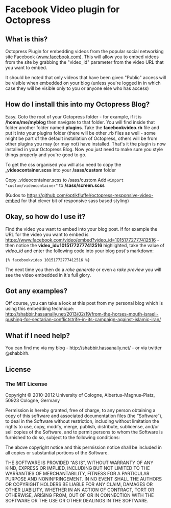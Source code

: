 Facebook Video plugin for Octopress
================

## What is this?
Octopress Plugin for embedding videos from the popular social networking site Facebook (www.facebook.com).  This will allow you to embed videos from the site by grabbing the "video_id" parameter from the video URL that you want to embed.

It should be noted that only videos that have been given "Public" access will be visible when embedded on your blog (unless you're logged in in which case they will be visible only to you or anyone else who has access)

## How do I install this into my Octopress Blog?
Easy.
Goto the root of your Octopress folder - for example, if it is **/home/me/myblog** then navigate to that folder.  You will find inside that folder another folder named **plugins**.  Take the **facebookvideo.rb** file and put it into your plugins folder (there will be other .rb files as well - some might be part of the default installation of Octopress, others will be from other plugins you may (or may not) have installed.
That's it the plugin is now installed in your Octopress Blog.  Now you just need to make sure you style things properly and you're good to go.  

To get the css organised you will also need to copy the **_videocontainer.scss** into your **/sass/custom** folder

Copy _videocontainer.scss to /sass/custom
Add ```@import "custom/videocontainer"``` to **/sass/screen.scss**

(Kudos to https://github.com/optikfluffel/octopress-responsive-video-embed for that clever bit of responsive sass based styling)

## Okay, so how do I use it?

Find the video you want to embed into your blog post.  If for example the URL for the video you want to embed is https://www.facebook.com/video/embed?video_id=10151772777412516 - then notice the **video_id=10151772777412516** highlighted, take the value of *video_id* and enter the following code into your blog post's markdown:

```{% facebookvideo 10151772777412516 %}```

The next time you then do a *rake generate* or even a *rake preview* you will see the video embedded in it's full glory.

## Got any examples?
Off course, you can take a look at this post from my personal blog which is using this embedding technique:
http://shabbir.hassanally.net/2013/02/19/from-the-horses-mouth-israeli-pushing-for-sectarian-conflictstrife-in-its-campaign-against-islamic-iran/

## What if I need help?
You can find me via my blog - http://shabbir.hassanally.net/ - or via twitter @shabbirh.

## License

### The MIT License

Copyright © 2010-2012 University of Cologne, Albertus-Magnus-Platz, 50923 Cologne, Germany

Permission is hereby granted, free of charge, to any person obtaining a copy of this software and associated documentation files (the “Software”), to deal in the Software without restriction, including without limitation the rights to use, copy, modify, merge, publish, distribute, sublicense, and/or sell copies of the Software, and to permit persons to whom the Software is furnished to do so, subject to the following conditions:

The above copyright notice and this permission notice shall be included in all copies or substantial portions of the Software.

THE SOFTWARE IS PROVIDED “AS IS”, WITHOUT WARRANTY OF ANY KIND, EXPRESS OR IMPLIED, INCLUDING BUT NOT LIMITED TO THE WARRANTIES OF MERCHANTABILITY, FITNESS FOR A PARTICULAR PURPOSE AND NONINFRINGEMENT. IN NO EVENT SHALL THE AUTHORS OR COPYRIGHT HOLDERS BE LIABLE FOR ANY CLAIM, DAMAGES OR OTHER LIABILITY, WHETHER IN AN ACTION OF CONTRACT, TORT OR OTHERWISE, ARISING FROM, OUT OF OR IN CONNECTION WITH THE SOFTWARE OR THE USE OR OTHER DEALINGS IN THE SOFTWARE.

